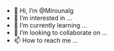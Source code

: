 - 👋 Hi, I’m @Mirounalg
- 👀 I’m interested in ...
- 🌱 I’m currently learning ...
- 💞️ I’m looking to collaborate on ...
- 📫 How to reach me ...

<!---
Mirounalg/Mirounalg is a ✨ special ✨ repository because its `README.md` (this file) appears on your GitHub profile.
You can click the Preview link to take a look at your changes.
--->
